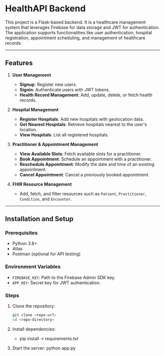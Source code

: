 # HealthAPI Backend

This project is a Flask-based backend. It is a healthcare management system that leverages Firebase for data storage and JWT for authentication. The application supports functionalities like user authentication, hospital registration, appointment scheduling, and management of healthcare records.

---

## Features

1. **User Management**
   - **Signup**: Register new users.
   - **Signin**: Authenticate users with JWT tokens.
   - **Health Record Management**: Add, update, delete, or fetch health records.

2. **Hospital Management**
   - **Register Hospitals**: Add new hospitals with geolocation data.
   - **Get Nearest Hospitals**: Retrieve hospitals nearest to the user's location.
   - **View Hospitals**: List all registered hospitals.

3. **Practitioner & Appointment Management**
   - **View Available Slots**: Fetch available slots for a practitioner.
   - **Book Appointment**: Schedule an appointment with a practitioner.
   - **Reschedule Appointment**: Modify the date and time of an existing appointment.
   - **Cancel Appointment**: Cancel a previously booked appointment.

4. **FHIR Resource Management**
   - Add, fetch, and filter resources such as `Patient`, `Practitioner`, `Condition`, and `Encounter`.

---

## Installation and Setup

### Prerequisites
- Python 3.8+
- Atlas
- Postman (optional for API testing)

### Environment Variables
- `FIREBASE_KEY`: Path to the Firebase Admin SDK key.
- `APP_KEY`: Secret key for JWT authentication.

### Steps
1. Clone the repository:
   ```bash
   git clone <repo-url>
   cd <repo-directory>

2. Install dependencies:
   - pip install -r requirements.txt

3. Start the server:
   python app.py
